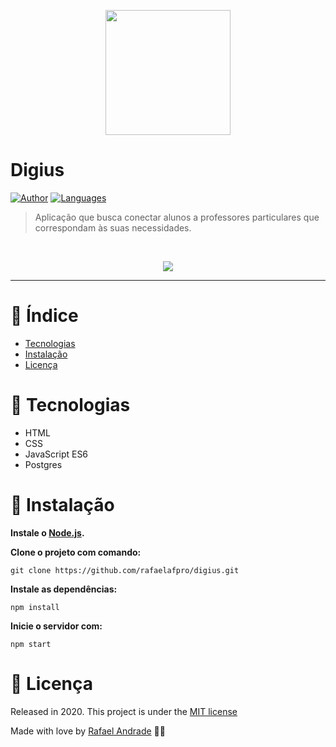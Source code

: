 <p align="center">
   <img src="https://i.imgur.com/zADDXHJ.png" width="200"/>
</p>

# Digius
[![Author](https://img.shields.io/badge/author-RafaelAndrade-D54F44?style=flat-square)](https://github.com/rafaelafpro) [![Languages](https://img.shields.io/github/languages/count/rafaelafpro/digius?color=%23D54F44&style=flat-square)](#)


> Aplicação que busca conectar alunos a professores particulares que correspondam às suas necessidades.

<br />
<p align="center"><img src="https://i.imgur.com/uoraaIh.gif?raw=true"/></p>

---

# :pushpin: Índice

* [Tecnologias](#rocket-tecnologias)
* [Instalação](#construction_worker-instalação)
* [Licença](#closed_book-licença)


# :rocket: Tecnologias

* HTML
*  CSS
* JavaScript ES6
* Postgres


# :construction_worker: Instalação

**Instale o [Node.js](https://nodejs.org/en/download/).**

**Clone o projeto com comando:**

```git clone https://github.com/rafaelafpro/digius.git```

**Instale as dependências:**

```npm install```

**Inicie o servidor com:**

```npm start```


# :closed_book: Licença

Released in 2020.
This project is under the [MIT license](#)

Made with love by [Rafael Andrade](https://github.com/rafaelafpro) 💜🚀
